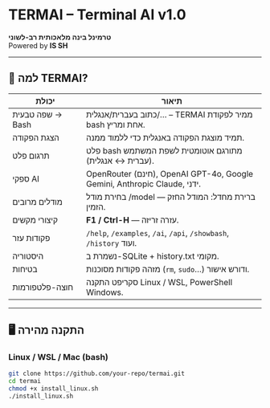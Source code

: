 # TERMAI – Terminal AI v1.0
**טרמינל בינה מלאכותית רב-לשוני**  
Powered by **IS SH**

---

## 🚀 למה TERMAI?
| יכולת | תיאור |
|-------|-------|
| שפה טבעית → Bash | כתוב בעברית/אנגלית/… – TERMAI ממיר לפקודת bash אחת ומריץ. |
| הצגת הפקודה | תמיד מוצגת הפקודה באנגלית כדי ללמוד ממנה. |
| תרגום פלט | פלט bash מתורגם אוטומטית לשפת המשתמש (עברית ↔︎ אנגלית). |
| ספקי AI | OpenRouter (חינם), OpenAI GPT-4o, Google Gemini, Anthropic Claude, ידני. |
| מודלים מרובים | בחירת מודל /model — ברירת מחדל: המודל החזק הזמין. |
| קיצורי מקשים | **F1 / Ctrl-H** — עזרה זריזה. |
| פקודות עזר | `/help`, `/examples`, `/ai`, `/api`, `/showbash`, `/history` ועוד. |
| היסטוריה | נשמרת ב-SQLite + history.txt מקומי. |
| בטיחות | מזהה פקודות מסוכנות (`rm`, `sudo`…) ודורש אישור. |
| חוצה-פלטפורמות | סקריפט התקנה Linux / WSL, PowerShell Windows. |

---

## 🖥 התקנה מהירה

### Linux / WSL / Mac (bash)
```bash
git clone https://github.com/your-repo/termai.git
cd termai
chmod +x install_linux.sh
./install_linux.sh

